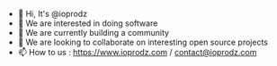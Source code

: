 
- 👋 Hi, It's @ioprodz
- 👀 We are interested in doing software
- 🌱 We are currently building a community
- 💞️ We are looking to collaborate on interesting open source projects
- 📫 How to us : https://www.ioprodz.com / contact@ioprodz.com
